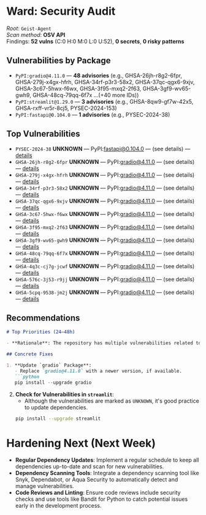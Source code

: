 # Ward: Security Audit

_Root_: `Geist-Agent`  
_Scan method_: **OSV API**  
Findings: **52 vulns** (C:0 H:0 M:0 L:0 U:52), **0 secrets**, **0 risky patterns**

## Vulnerabilities by Package
- `PyPI:gradio@4.11.0` — **48 advisories** (e.g., GHSA-26jh-r8g2-6fpr, GHSA-279j-x4gx-hfrh, GHSA-34rf-p3r3-58x2, GHSA-37qc-qgx6-9xjv, GHSA-3c67-5hwx-f6wx, GHSA-3f95-mxq2-2f63, GHSA-3gf9-wv65-gwh9, GHSA-48cq-79qq-6f7x …(+40 more IDs))
- `PyPI:streamlit@1.29.0` — **3 advisories** (e.g., GHSA-8qw9-gf7w-42x5, GHSA-rxff-vr5r-8cj5, PYSEC-2024-153)
- `PyPI:fastapi@0.104.0` — **1 advisories** (e.g., PYSEC-2024-38)

## Top Vulnerabilities
- `PYSEC-2024-38` **UNKNOWN** — PyPI:fastapi@0.104.0 — (see details) — [details](https://osv.dev/vulnerability/PYSEC-2024-38)
- `GHSA-26jh-r8g2-6fpr` **UNKNOWN** — PyPI:gradio@4.11.0 — (see details) — [details](https://github.com/advisories/GHSA-26jh-r8g2-6fpr)
- `GHSA-279j-x4gx-hfrh` **UNKNOWN** — PyPI:gradio@4.11.0 — (see details) — [details](https://github.com/advisories/GHSA-279j-x4gx-hfrh)
- `GHSA-34rf-p3r3-58x2` **UNKNOWN** — PyPI:gradio@4.11.0 — (see details) — [details](https://github.com/advisories/GHSA-34rf-p3r3-58x2)
- `GHSA-37qc-qgx6-9xjv` **UNKNOWN** — PyPI:gradio@4.11.0 — (see details) — [details](https://github.com/advisories/GHSA-37qc-qgx6-9xjv)
- `GHSA-3c67-5hwx-f6wx` **UNKNOWN** — PyPI:gradio@4.11.0 — (see details) — [details](https://github.com/advisories/GHSA-3c67-5hwx-f6wx)
- `GHSA-3f95-mxq2-2f63` **UNKNOWN** — PyPI:gradio@4.11.0 — (see details) — [details](https://github.com/advisories/GHSA-3f95-mxq2-2f63)
- `GHSA-3gf9-wv65-gwh9` **UNKNOWN** — PyPI:gradio@4.11.0 — (see details) — [details](https://github.com/advisories/GHSA-3gf9-wv65-gwh9)
- `GHSA-48cq-79qq-6f7x` **UNKNOWN** — PyPI:gradio@4.11.0 — (see details) — [details](https://github.com/advisories/GHSA-48cq-79qq-6f7x)
- `GHSA-4q3c-cj7g-jcwf` **UNKNOWN** — PyPI:gradio@4.11.0 — (see details) — [details](https://github.com/advisories/GHSA-4q3c-cj7g-jcwf)
- `GHSA-576c-3j53-r9jj` **UNKNOWN** — PyPI:gradio@4.11.0 — (see details) — [details](https://github.com/advisories/GHSA-576c-3j53-r9jj)
- `GHSA-5cpq-9538-jm2j` **UNKNOWN** — PyPI:gradio@4.11.0 — (see details) — [details](https://github.com/advisories/GHSA-5cpq-9538-jm2j)

## Recommendations

```markdown
# Top Priorities (24–48h)

- **Rationale**: The repository has multiple vulnerabilities related to `gradio` package versions. Given that these are all marked as `UNKNOWN`, we should prioritize the most recent and likely critical updates.

## Concrete Fixes

1. **Update `gradio` Package**:
   - Replace `gradio@4.11.0` with a newer version, if available.
   ```python
   pip install --upgrade gradio
   ```

2. **Check for Vulnerabilities in `streamlit`**:
   - Although the vulnerabilities are marked as `UNKNOWN`, it's good practice to update dependencies.
   ```bash
   pip install --upgrade streamlit
   ```

# Hardening Next (Next Week)

- **Regular Dependency Updates**: Implement a regular schedule to keep all dependencies up-to-date and scan for new vulnerabilities.
- **Dependency Scanning Tools**: Integrate a dependency scanning tool like Snyk, Dependabot, or Aqua Security to automatically detect and manage vulnerabilities.
- **Code Reviews and Linting**: Ensure code reviews include security checks and use tools like Bandit for Python to catch potential issues early in the development process.

```
```
